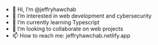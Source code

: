 - 👋 Hi, I’m @jeffryhawchab
- 👀 I’m interested in web development and cybersecurity
- 🌱 I’m currently learning Typescript
- 💞️ I’m looking to collaborate on web projects
- 📫 How to reach me: jeffryhawchab.netlify.app

<!---
jeffryhawchab/jeffryhawchab is a ✨ special ✨ repository because its `README.md` (this file) appears on your GitHub profile.
You can click the Preview link to take a look at your changes.
--->
